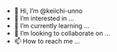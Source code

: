 - 👋 Hi, I’m @keiichi-unno
- 👀 I’m interested in ...
- 🌱 I’m currently learning ...
- 💞️ I’m looking to collaborate on ...
- 📫 How to reach me ...

<!---
keiichi-unno/keiichi-unno is a ✨ special ✨ repository because its `README.md` (this file) appears on your GitHub profile.
You can click the Preview link to take a look at your changes.
--->
